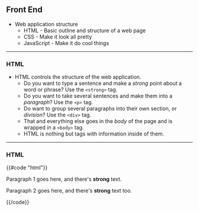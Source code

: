 ## Front End

* Web application structure
  * HTML - Basic outline and structure of a web page
  * CSS - Make it look all pretty
  * JavaScript - Make it do cool things

---

### HTML
* HTML controls the structure of the web application.
  * Do you want to type a sentence and make a _strong_ point about a word or phrase?  Use the `<strong>` tag.
  * Do you want to take several sentences and make them into a _paragraph_?  Use the `<p>` tag.
  * Do want to group several paragraphs into their own section, or _division_?  Use the `<div>` tag.
  * That and everything else goes in the _body_ of the page and is wrapped in a `<body>` tag.
  * HTML is nothing but tags with information inside of them.

---

### HTML

{{#code "html"}}
<html>
	<head>
		<title>Example Web Page</title>
	</head>
	<body>
		<div>
			<p>Paragraph 1 goes here, and there's <strong>strong</strong> text.</p>
			<p>Paragraph 2 goes here, and there's <strong>strong</strong> text too.</p>
		</div>
	</body>
</html>
{{/code}}
